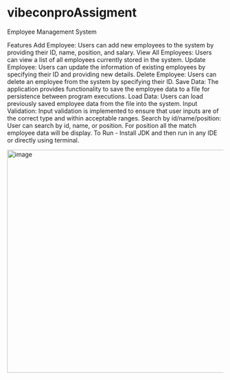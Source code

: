 # vibeconproAssigment

Employee Management System

Features
Add Employee: Users can add new employees to the system by providing their ID, name, position, and salary.
View All Employees: Users can view a list of all employees currently stored in the system.
Update Employee: Users can update the information of existing employees by specifying their ID and providing new details.
Delete Employee: Users can delete an employee from the system by specifying their ID.
Save Data: The application provides functionality to save the employee data to a file for persistence between program executions.
Load Data: Users can load previously saved employee data from the file into the system.
Input Validation: Input validation is implemented to ensure that user inputs are of the correct type and within acceptable ranges.
Search by id/name/position: User can search by id, name, or position. For position all the match employee data will be display. 
To Run - Install JDK and then run in any IDE or directly using terminal.

<img width="518" alt="image" src="https://github.com/hrishiraj102/vibeconproAssigment/assets/72655749/f010512f-0772-4f7d-89cf-7d12e4130659">


